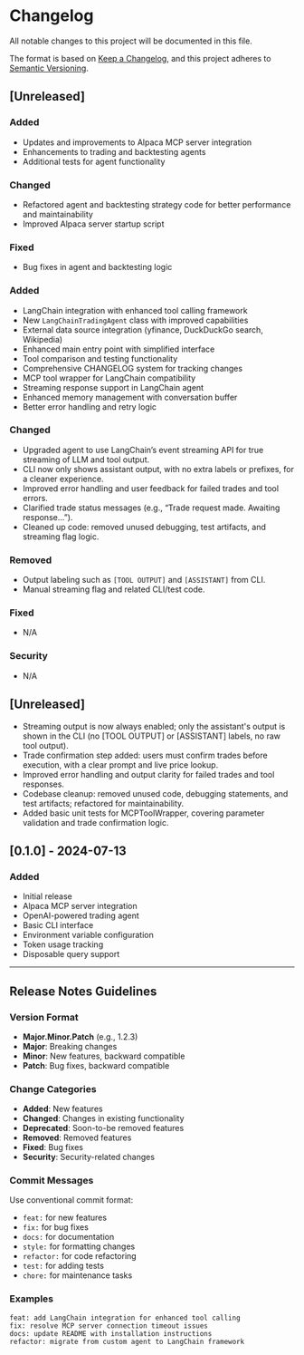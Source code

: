 # Changelog

All notable changes to this project will be documented in this file.

The format is based on [Keep a Changelog](https://keepachangelog.com/en/1.0.0/),
and this project adheres to [Semantic Versioning](https://semver.org/spec/v2.0.0.html).

## [Unreleased]

### Added
- Updates and improvements to Alpaca MCP server integration
- Enhancements to trading and backtesting agents
- Additional tests for agent functionality

### Changed
- Refactored agent and backtesting strategy code for better performance and maintainability
- Improved Alpaca server startup script

### Fixed
- Bug fixes in agent and backtesting logic
### Added
- LangChain integration with enhanced tool calling framework
- New `LangChainTradingAgent` class with improved capabilities
- External data source integration (yfinance, DuckDuckGo search, Wikipedia)
- Enhanced main entry point with simplified interface
- Tool comparison and testing functionality
- Comprehensive CHANGELOG system for tracking changes
- MCP tool wrapper for LangChain compatibility
- Streaming response support in LangChain agent
- Enhanced memory management with conversation buffer
- Better error handling and retry logic

### Changed
- Upgraded agent to use LangChain’s event streaming API for true streaming of LLM and tool output.
- CLI now only shows assistant output, with no extra labels or prefixes, for a cleaner experience.
- Improved error handling and user feedback for failed trades and tool errors.
- Clarified trade status messages (e.g., “Trade request made. Awaiting response...”).
- Cleaned up code: removed unused debugging, test artifacts, and streaming flag logic.

### Removed
- Output labeling such as `[TOOL OUTPUT]` and `[ASSISTANT]` from CLI.
- Manual streaming flag and related CLI/test code.

### Fixed
- N/A

### Security
- N/A

## [Unreleased]
- Streaming output is now always enabled; only the assistant's output is shown in the CLI (no [TOOL OUTPUT] or [ASSISTANT] labels, no raw tool output).
- Trade confirmation step added: users must confirm trades before execution, with a clear prompt and live price lookup.
- Improved error handling and output clarity for failed trades and tool responses.
- Codebase cleanup: removed unused code, debugging statements, and test artifacts; refactored for maintainability.
- Added basic unit tests for MCPToolWrapper, covering parameter validation and trade confirmation logic.

## [0.1.0] - 2024-07-13

### Added
- Initial release
- Alpaca MCP server integration
- OpenAI-powered trading agent
- Basic CLI interface
- Environment variable configuration
- Token usage tracking
- Disposable query support

---

## Release Notes Guidelines

### Version Format
- **Major.Minor.Patch** (e.g., 1.2.3)
- **Major**: Breaking changes
- **Minor**: New features, backward compatible
- **Patch**: Bug fixes, backward compatible

### Change Categories
- **Added**: New features
- **Changed**: Changes in existing functionality
- **Deprecated**: Soon-to-be removed features
- **Removed**: Removed features
- **Fixed**: Bug fixes
- **Security**: Security-related changes

### Commit Messages
Use conventional commit format:
- `feat:` for new features
- `fix:` for bug fixes
- `docs:` for documentation
- `style:` for formatting changes
- `refactor:` for code refactoring
- `test:` for adding tests
- `chore:` for maintenance tasks

### Examples
```
feat: add LangChain integration for enhanced tool calling
fix: resolve MCP server connection timeout issues
docs: update README with installation instructions
refactor: migrate from custom agent to LangChain framework
``` 